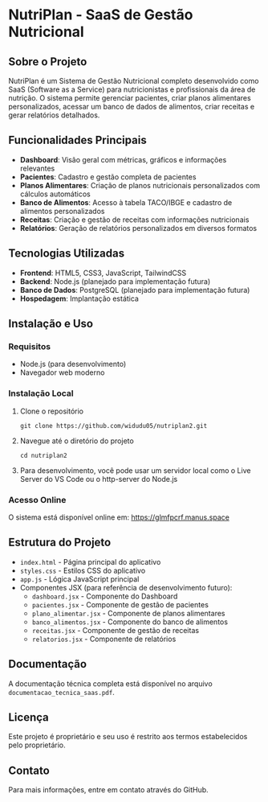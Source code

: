 # NutriPlan - SaaS de Gestão Nutricional

## Sobre o Projeto

NutriPlan é um Sistema de Gestão Nutricional completo desenvolvido como SaaS (Software as a Service) para nutricionistas e profissionais da área de nutrição. O sistema permite gerenciar pacientes, criar planos alimentares personalizados, acessar um banco de dados de alimentos, criar receitas e gerar relatórios detalhados.

## Funcionalidades Principais

- **Dashboard**: Visão geral com métricas, gráficos e informações relevantes
- **Pacientes**: Cadastro e gestão completa de pacientes
- **Planos Alimentares**: Criação de planos nutricionais personalizados com cálculos automáticos
- **Banco de Alimentos**: Acesso à tabela TACO/IBGE e cadastro de alimentos personalizados
- **Receitas**: Criação e gestão de receitas com informações nutricionais
- **Relatórios**: Geração de relatórios personalizados em diversos formatos

## Tecnologias Utilizadas

- **Frontend**: HTML5, CSS3, JavaScript, TailwindCSS
- **Backend**: Node.js (planejado para implementação futura)
- **Banco de Dados**: PostgreSQL (planejado para implementação futura)
- **Hospedagem**: Implantação estática

## Instalação e Uso

### Requisitos
- Node.js (para desenvolvimento)
- Navegador web moderno

### Instalação Local
1. Clone o repositório
   ```
   git clone https://github.com/widudu05/nutriplan2.git
   ```
2. Navegue até o diretório do projeto
   ```
   cd nutriplan2
   ```
3. Para desenvolvimento, você pode usar um servidor local como o Live Server do VS Code ou o http-server do Node.js

### Acesso Online
O sistema está disponível online em: https://glmfpcrf.manus.space

## Estrutura do Projeto

- `index.html` - Página principal do aplicativo
- `styles.css` - Estilos CSS do aplicativo
- `app.js` - Lógica JavaScript principal
- Componentes JSX (para referência de desenvolvimento futuro):
  - `dashboard.jsx` - Componente do Dashboard
  - `pacientes.jsx` - Componente de gestão de pacientes
  - `plano_alimentar.jsx` - Componente de planos alimentares
  - `banco_alimentos.jsx` - Componente do banco de alimentos
  - `receitas.jsx` - Componente de gestão de receitas
  - `relatorios.jsx` - Componente de relatórios

## Documentação

A documentação técnica completa está disponível no arquivo `documentacao_tecnica_saas.pdf`.

## Licença

Este projeto é proprietário e seu uso é restrito aos termos estabelecidos pelo proprietário.

## Contato

Para mais informações, entre em contato através do GitHub.
